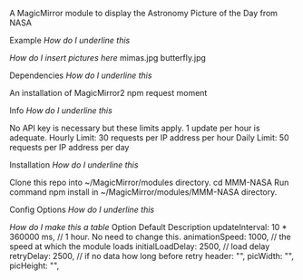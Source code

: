 A MagicMirror module to display the Astronomy Picture of the Day from NASA

Example *How do I underline this*


*How do I insert pictures here*
mimas.jpg
butterfly.jpg

Dependencies *How do I underline this*

An installation of MagicMirror2
npm
request
moment

Info *How do I underline this*

No API key is necessary but these limits apply. 1 update per hour is adequate.
Hourly Limit: 30 requests per IP address per hour
Daily Limit: 50 requests per IP address per day

Installation *How do I underline this*

Clone this repo into ~/MagicMirror/modules directory.
cd MMM-NASA
Run command npm install in ~/MagicMirror/modules/MMM-NASA directory.

Config Options *How do I underline this*

*How do I make this a table*
Option	    Default    	Description 
updateInterval: 10 * 360000 ms, // 1 hour. No need to change this.
animationSpeed: 1000,  // the speed at which the module loads
initialLoadDelay: 2500, // load delay
retryDelay: 2500,  // if no data how long before retry
header: "", 
picWidth: "",
picHeight: "",
